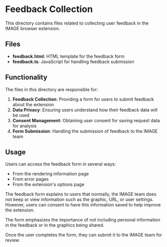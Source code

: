 # Feedback Collection

This directory contains files related to collecting user feedback in the IMAGE browser extension.

## Files

- **feedback.html**: HTML template for the feedback form
- **feedback.ts**: JavaScript for handling feedback submission

## Functionality

The files in this directory are responsible for:

1. **Feedback Collection**: Providing a form for users to submit feedback about the extension
2. **Data Privacy**: Ensuring users understand how their feedback data will be used
3. **Consent Management**: Obtaining user consent for saving request data for analysis
4. **Form Submission**: Handling the submission of feedback to the IMAGE team

## Usage

Users can access the feedback form in several ways:
- From the rendering information page
- From error pages
- From the extension's options page

The feedback form explains to users that normally, the IMAGE team does not keep or view information such as the graphic, URL, or user settings. However, users can consent to have this information saved to help improve the extension.

The form emphasizes the importance of not including personal information in the feedback or in the graphics being shared.

Once the user completes the form, they can submit it to the IMAGE team for review.
